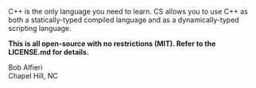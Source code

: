 <p>
C++ is the only language you need to learn.  CS allows you to use C++ as both a statically-typed compiled language
and as a dynamically-typed scripting language.
</p>

<p>
<b>This is all open-source with no restrictions (MIT).  Refer to the LICENSE.md for details.</b>
</p>

<p>
Bob Alfieri<br>
Chapel Hill, NC
</p>

